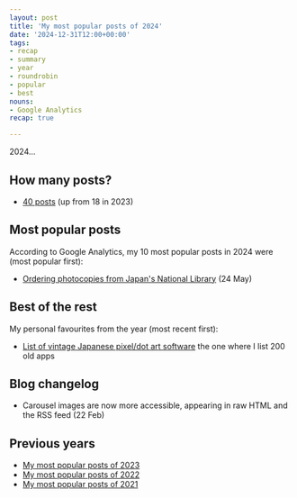```yaml
---
layout: post
title: 'My most popular posts of 2024'
date: '2024-12-31T12:00+00:00'
tags:
- recap
- summary
- year
- roundrobin
- popular
- best
nouns:
- Google Analytics
recap: true

---
```


2024...

## How many posts?
- [40 posts](/search/?q=2023) (up from 18 in 2023)

## Most popular posts
According to Google Analytics, my 10 most popular posts in 2024 were (most popular first):
- [Ordering photocopies from Japan's National Library](/2023/05/24/ordering-photocopies-from-japans-national-library/) (24 May) <!-- 3K -->

## Best of the rest
My personal favourites from the year (most recent first):
- [List of vintage Japanese pixel/dot art software](/2023/10/21/list-of-vintage-japanese-pixel-dot-art-software/) the one where I list 200 old apps

## Blog changelog
- Carousel images are now more accessible, appearing in raw HTML and the RSS feed (22 Feb)

## Previous years
- [My most popular posts of 2023](/2022/12/27/my-most-popular-posts-of-the-year/)
- [My most popular posts of 2022](/2022/12/31/my-most-popular-posts-of-the-year/)
- [My most popular posts of 2021](/2021/12/31/my-most-popular-posts-of-the-year/)
